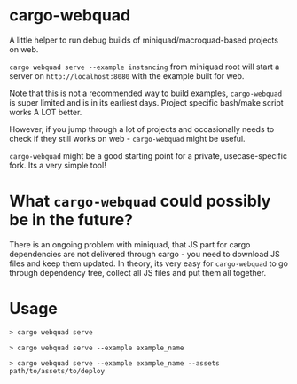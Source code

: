 # cargo-webquad

A little helper to run debug builds of miniquad/macroquad-based projects on web.

`cargo webquad serve --example instancing` from miniquad root will start a server on `http://localhost:8080` with the example built for web.

Note that this is not a recommended way to build examples, `cargo-webquad` is super limited and is in its earliest days. Project specific bash/make script works A LOT better.

However, if you jump through a lot of projects and occasionally needs to check if they still works on web - `cargo-webquad` might be useful.

`cargo-webquad` might be a good starting point for a private, usecase-specific fork. Its a very simple tool!

# What `cargo-webquad` could possibly be in the future?

There is an ongoing problem with miniquad, that JS part for cargo dependencies are not delivered through cargo - you need to download JS files and keep them updated.
In theory, its very easy for `cargo-webquad` to go through dependency tree, collect all JS files and put them all together.

# Usage

```
> cargo webquad serve

> cargo webquad serve --example example_name

> cargo webquad serve --example example_name --assets path/to/assets/to/deploy
```
